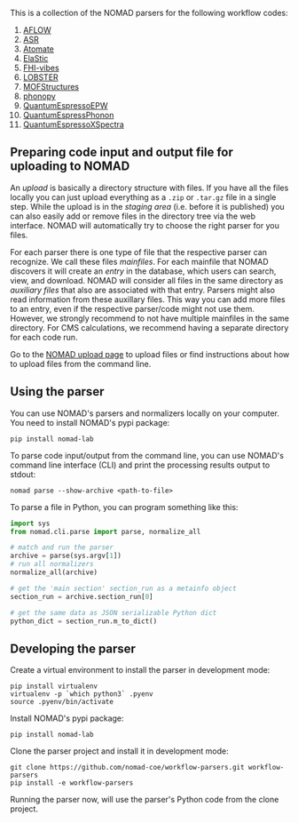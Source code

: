 This is a collection of the NOMAD parsers for the following workflow codes:

1. [AFLOW](http://www.aflowlib.org/)
2. [ASR](https://asr.readthedocs.io/en/latest/index.html)
3. [Atomate](https://www.atomate.org/)
4. [ElaStic](http://exciting.wikidot.com/elastic)
5. [FHI-vibes](https://vibes.fhi-berlin.mpg.de/)
6. [LOBSTER](http://schmeling.ac.rwth-aachen.de/cohp/)
7. [MOFStructures]()
8. [phonopy](https://phonopy.github.io/phonopy/)
9. [QuantumEspressoEPW](https://www.quantum-espresso.org)
10. [QuantumEspressPhonon](https://www.quantum-espresso.org)
11. [QuantumEspressoXSpectra](https://www.quantum-espresso.org/Doc/INPUT_XSpectra.txt)

## Preparing code input and output file for uploading to NOMAD

An *upload* is basically a directory structure with files. If you have all the files locally
you can just upload everything as a `.zip` or `.tar.gz` file in a single step. While the upload is
in the *staging area* (i.e. before it is published) you can also easily add or remove files in the
directory tree via the web interface. NOMAD will automatically try to choose the right parser
for you files.

For each parser there is one type of file that the respective parser can recognize. We call
these files *mainfiles*. For each mainfile that NOMAD discovers it will create an *entry*
in the database, which users can search, view, and download. NOMAD will consider all files
in the same directory as *auxiliary files* that also are associated with that entry. Parsers
might also read information from these auxillary files. This way you can add more files
to an entry, even if the respective parser/code might not use them. However, we strongly
recommend to not have multiple mainfiles in the same directory. For CMS calculations, we
recommend having a separate directory for each code run.

Go to the [NOMAD upload page](https://nomad-lab.eu/prod/rae/gui/uploads) to upload files
or find instructions about how to upload files from the command line.

## Using the parser

You can use NOMAD's parsers and normalizers locally on your computer. You need to install
NOMAD's pypi package:

```
pip install nomad-lab
```

To parse code input/output from the command line, you can use NOMAD's command line
interface (CLI) and print the processing results output to stdout:

```
nomad parse --show-archive <path-to-file>
```

To parse a file in Python, you can program something like this:
```python
import sys
from nomad.cli.parse import parse, normalize_all

# match and run the parser
archive = parse(sys.argv[1])
# run all normalizers
normalize_all(archive)

# get the 'main section' section_run as a metainfo object
section_run = archive.section_run[0]

# get the same data as JSON serializable Python dict
python_dict = section_run.m_to_dict()
```

## Developing the parser

Create a virtual environment to install the parser in development mode:

```
pip install virtualenv
virtualenv -p `which python3` .pyenv
source .pyenv/bin/activate
```

Install NOMAD's pypi package:

```
pip install nomad-lab
```

Clone the parser project and install it in development mode:

```
git clone https://github.com/nomad-coe/workflow-parsers.git workflow-parsers
pip install -e workflow-parsers
```

Running the parser now, will use the parser's Python code from the clone project.
